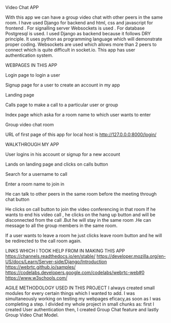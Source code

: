Video Chat APP

With this app we can have a group video chat with other peers in the same room.
I have used Django for backend and html, css and javascript for frontend . For signalling server Websockets is used . For database Postgresql is used.
I used Django as backend because it follows DRY principle. It uses python as programming language which will demonstrate proper coding.
Websockets are used which allows more than 2 peers to connect which is quite difficult in socket.io.
This app has user authentication system.




WEBPAGES IN THIS APP

Login page to login a user 

Signup page for a user to create an account in my app

Landing page 

Calls page to make a call to a particular user or group

Index page which aska for a room name to which user wants to enter

Group video chat room

URL of first page of this app for local host is http://127.0.0.0:8000/login/


WALKTHROUGH MY APP

User logins in his account or signup for a new account

Lands on landing page and clicks on calls button

Search for a username to call

Enter a room name to join in

He can talk to other peers in the same room before the meeting through chat button

He clicks on call button to join the video conferencing in that room
If he wants to end his video call  , he clicks on the hang up button and will be disconnected from the call .But he will stay in the same room .He can message to all the group members in the same room.

If a user wants to leave a room he just clicks leave room button and he will be redirected to the call room again.

LINKS WHICH I TOOK HELP FROM IN MAKING THIS APP
https://channels.readthedocs.io/en/stable/
https://developer.mozilla.org/en-US/docs/Learn/Server-side/Django/Introduction
https://webrtc.github.io/samples/
https://codelabs.developers.google.com/codelabs/webrtc-web#0
https://www.w3schools.com/

AGILE METHODOLOGY USED IN THIS PROJECT
I always created small modules for every certain things which I wanted to add.
I was simultaneously working on testing my webpages eficacy,as soon as I was completing a step.
I divided my whole project in small chunks as:
first I created User authentication
then, I created Group Chat feature 
and lastly Group Video Chat Model.
